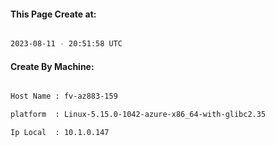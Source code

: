 
   
#### This Page Create at:

```bash

2023-08-11 - 20:51:58 UTC

```

#### Create By Machine:

```bash

Host Name : fv-az883-159

platform  : Linux-5.15.0-1042-azure-x86_64-with-glibc2.35

Ip Local  : 10.1.0.147

```

